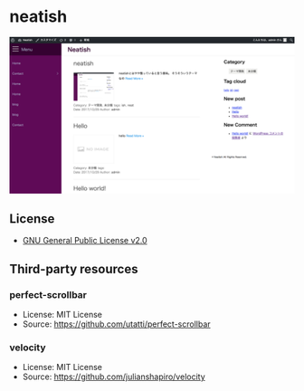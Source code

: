 # neatish

![Wordpressテーマ開発中](screenshot.png)
## License
* [GNU General Public License v2.0](http://www.gnu.org/licenses/gpl-2.0.html)
## Third-party resources
### perfect-scrollbar
* License: MIT License
* Source: https://github.com/utatti/perfect-scrollbar
### velocity
* License: MIT License
* Source: https://github.com/julianshapiro/velocity

